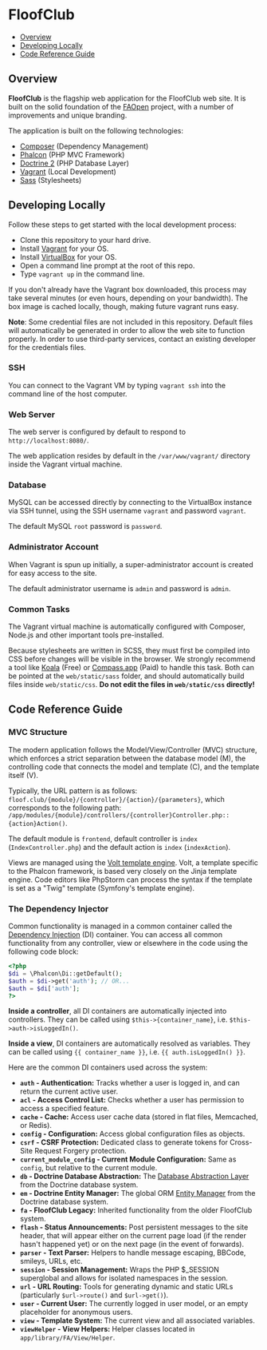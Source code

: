 # FloofClub

* [Overview](#overview)
* [Developing Locally](#developing-locally)
* [Code Reference Guide](#code-reference-guide)

## Overview

**FloofClub** is the flagship web application for the FloofClub web site. It is built on the solid foundation of the [FAOpen](https://github.com/SlvrEagle23/FAOpen) project, with a number of improvements and unique branding.

The application is built on the following technologies:

* [Composer](https://getcomposer.org/) (Dependency Management)
* [Phalcon](http://phalconphp.com/en/) (PHP MVC Framework)
* [Doctrine 2](http://www.doctrine-project.org/) (PHP Database Layer)
* [Vagrant](http://www.vagrantup.com/) (Local Development)
* [Sass](http://sass-lang.com/) (Stylesheets)

## Developing Locally

Follow these steps to get started with the local development process:

* Clone this repository to your hard drive.
* Install [Vagrant](http://www.vagrantup.com/) for your OS.
* Install [VirtualBox](https://www.virtualbox.org/wiki/Downloads) for your OS.
* Open a command line prompt at the root of this repo.
* Type `vagrant up` in the command line.

If you don't already have the Vagrant box downloaded, this process may take several minutes (or even hours, depending on your bandwidth). The box image is cached locally, though, making future vagrant runs easy.

**Note**: Some credential files are not included in this repository. Default files will automatically be generated in order to allow the web site to function properly. In order to use third-party services, contact an existing developer for the credentials files.

### SSH

You can connect to the Vagrant VM by typing `vagrant ssh` into the command line of the host computer.

### Web Server

The web server is configured by default to respond to `http://localhost:8080/`.

The web application resides by default in the `/var/www/vagrant/` directory inside the Vagrant virtual machine.

### Database

MySQL can be accessed directly by connecting to the VirtualBox instance via SSH tunnel, using the SSH username `vagrant` and password `vagrant`.

The default MySQL `root` password is `password`.

### Administrator Account

When Vagrant is spun up initially, a super-administrator account is created for easy access to the site.
 
The default administrator username is `admin` and password is `admin`.

### Common Tasks

The Vagrant virtual machine is automatically configured with Composer, Node.js and other important tools pre-installed.

Because stylesheets are written in SCSS, they must first be compiled into CSS before changes will be visible in the browser. We strongly recommend a tool like [Koala](http://koala-app.com/) (Free) or [Compass.app](http://compass.kkbox.com/) (Paid) to handle this task. Both can be pointed at the `web/static/sass` folder, and should automatically build files inside `web/static/css`. **Do not edit the files in `web/static/css` directly!**

## Code Reference Guide

### MVC Structure

The modern application follows the Model/View/Controller (MVC) structure, which enforces a strict separation between the database model (M), the controlling code that connects the model and template (C), and the template itself (V).

Typically, the URL pattern is as follows: `floof.club/{module}/{controller}/{action}/{parameters}`, which corresponds to the following path: `/app/modules/{module}/controllers/{controller}Controller.php::{action}Action()`.

The default module is `frontend`, default controller is `index` (`IndexController.php`) and the default action is `index` (`indexAction`).

Views are managed using the [Volt template engine](https://docs.phalconphp.com/en/latest/reference/volt.html). Volt, a template specific to the Phalcon framework, is based very closely on the Jinja template engine. Code editors like PhpStorm can process the syntax if the template is set as a "Twig" template (Symfony's template engine).

### The Dependency Injector

Common functionality is managed in a common container called the [Dependency Injection](https://docs.phalconphp.com/en/latest/api/Phalcon_DI.html) (DI) container. You can access all common functionality from any controller, view or elsewhere in the code using the following code block:

```php
<?php
$di = \Phalcon\Di::getDefault();
$auth = $di->get('auth'); // OR...
$auth = $di['auth'];
?>
```

**Inside a controller**, all DI containers are automatically injected into controllers. They can be called using `$this->{container_name}`, i.e. `$this->auth->isLoggedIn()`.

**Inside a view**, DI containers are automatically resolved as variables. They can be called using `{{ container_name }}`, i.e. `{{ auth.isLoggedIn() }}`.

Here are the common DI containers used across the system:

* **`auth` - Authentication:** Tracks whether a user is logged in, and can return the current active user.
* **`acl` - Access Control List:** Checks whether a user has permission to access a specified feature.
* **`cache` - Cache:** Access user cache data (stored in flat files, Memcached, or Redis).
* **`config` - Configuration:** Access global configuration files as objects.
* **`csrf` - CSRF Protection:** Dedicated class to generate tokens for Cross-Site Request Forgery protection.
* **`current_module_config` - Current Module Configuration:** Same as `config`, but relative to the current module.
* **`db` - Doctrine Database Abstraction:** The [Database Abstraction Layer](http://www.doctrine-project.org/projects/dbal.html) from the Doctrine database system.
* **`em` - Doctrine Entity Manager:** The global ORM [Entity Manager](http://www.doctrine-project.org/api/orm/2.0/class-Doctrine.ORM.EntityManager.html) from the Doctrine database system.
* **`fa` - FloofClub Legacy:** Inherited functionality from the older FloofClub system.
* **`flash` - Status Announcements:** Post persistent messages to the site header, that will appear either on the current page load (if the render hasn't happened yet) or on the next page (in the event of forwards).
* **`parser` - Text Parser:** Helpers to handle message escaping, BBCode, smileys, URLs, etc.
* **`session` - Session Management:** Wraps the PHP $_SESSION superglobal and allows for isolated namespaces in the session. 
* **`url` - URL Routing:** Tools for generating dynamic and static URLs (particularly `$url->route()` and `$url->get()`).
* **`user` - Current User:** The currently logged in user model, or an empty placeholder for anonymous users.
* **`view` - Template System:** The current view and all associated variables.
* **`viewHelper` - View Helpers:** Helper classes located in `app/library/FA/View/Helper`.